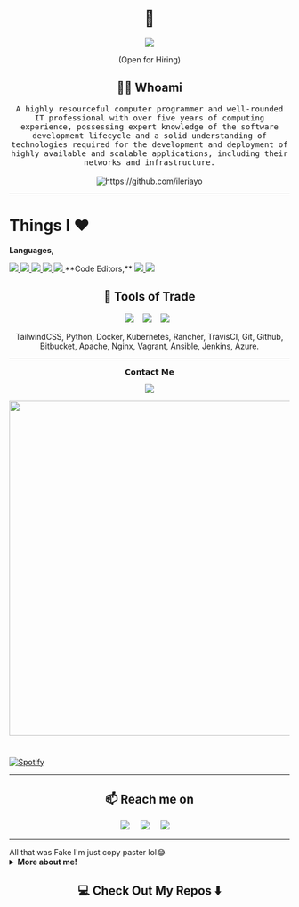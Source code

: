 <!--
**captainAbdisamad/captainAbdisamad** is a ✨ _special_ ✨ repository because its `README.md` (this file) appears on your GitHub profile.
--->  

<h1 align="center"> 👋 </h1>
<div align="center">
   <img src="https://telegra.ph/file/85eb5899da07318942ca0.jpg">
</div>
<p align="center"> (Open for Hiring)</p>

<h2 align="center"> 👨‍💻 Whoami</h2>
<p align="center">
  <samp>A highly resourceful computer programmer and well-rounded IT professional with over five years of computing experience, possessing expert knowledge of the software development lifecycle and a solid understanding of technologies required for the development and deployment of highly available and scalable applications, including their networks and infrastructure.
  </samp>
  <br> <br>
  <img src="https://komarev.com/ghpvc/?username=ileriayo" alt="https://github.com/ileriayo" />
</p>

<hr>

# Things I ❤️

**Languages,**

<a href="https://python.org/">
  <img src="https://img.shields.io/badge/Python-14354C?style=for-the-badge&logo=python&logoColor=white">
</a>
<a href="https://www.gnu.org/software/bash/">
  <img src="https://img.shields.io/badge/Bash-282a36.svg?style=for-the-badge&logo=gnubash&logoColor=white">
</a>
<a href="https://html5.org/">
  <img src="https://img.shields.io/badge/HTML5-E34F26?style=for-the-badge&logo=html5&logoColor=white">
</a>
<a href="https://www.w3.org/TR/2001/WD-css3-roadmap-20010523/">
  <img src="https://img.shields.io/badge/CSS3-1572B6?style=for-the-badge&logo=css3&logoColor=white">
</a>
<a href="https://en.wikipedia.org/wiki/Markdown">
  <img src="https://img.shields.io/badge/Markdown-000000?style=for-the-badge&logo=markdown&logoColor=white">
</a>
**Code Editors,**

<a href="https://code.visualstudio.com/">
  <img src="https://img.shields.io/badge/Visual_Studio_Code-44475a?style=for-the-badge&logo=visualstudiocode&logoColor=1793D1">
</a>
<a href="https://github.com/features/codespaces">
  <img src="https://img.shields.io/badge/Codespaces-030202?style=for-the-badge&logo=github&logoColor=white">
</a>

<h2 align="center"> 🔭 Tools of Trade</h2>
<p align="center">
  <img src="https://img.shields.io/badge/node.js%20-%2343853D.svg?&style=for-the-badge&logo=node.js&logoColor=white" />&nbsp;&nbsp;&nbsp;
  <img src="https://img.shields.io/badge/react%20-%2300D9FF.svg?&style=for-the-badge&logo=react&logoColor=white" />&nbsp;&nbsp;&nbsp;
  <img src="https://img.shields.io/badge/tailwind-css%20-%231572B6.svg?&style=for-the-badge&logo=tailwind-css&logoColor=white" />&nbsp;&nbsp;
</p>
<p align="center">TailwindCSS, Python, Docker, Kubernetes, Rancher, TravisCI, Git, Github, Bitbucket, Apache, Nginx, Vagrant, Ansible, Jenkins, Azure.</p>

<hr>

<p align="center">𝗖𝗼𝗻𝘁𝗮𝗰𝘁 𝗠𝗲</p>

<p align="center">
    <a href="https://t.me/Somaliprogrammer"> <img src="https://img.shields.io/badge/Captain-Master-ff69b4" /> </a>
</p>
<a href="https://t.me/Somaliprogrammer"><img src="https://img.shields.io/badge/ᎷᎡ%20ᎽᎪᎪᎷᏆᏆΝ-gold?&style=for-the-badge&logo=telegram" width=600px></a></p>


#
[![Spotify](https://novatorem.bgstatic.vercel.app/api/spotify)](https://open.spotify.com/user/11153360645)

<hr>

<h2  align="center">📫 Reach me on</h2>
<p align="center">
  <a target="_blank"href="https://www.linkedin.com/in/ileriayo-adebiyi-0328b1101/"><img src="https://img.shields.io/badge/linkedin-%230077B5.svg?&style=for-the-badge&logo=linkedin&logoColor=white" /></a>&nbsp;&nbsp;&nbsp;&nbsp;
  <a target="_blank"href="https://twitter.com/Captainforeva"><img src="https://img.shields.io/badge/twitter-%231DA1F2.svg?&style=for-the-badge&logo=twitter&logoColor=white" /></a>&nbsp;&nbsp;&nbsp;&nbsp;
  <a href="Captain:abdisamadquurow@gmail.com?subject=Hello%20Ileri,%20From%20Github"><img src="https://img.shields.io/badge/gmail-%23D14836.svg?&style=for-the-badge&logo=gmail&logoColor=white" /></a>&nbsp;&nbsp;&nbsp;&nbsp;
</p>

<hr>
All that was Fake I'm just copy paster lol😂
<details>
  <summary><b>More about me!</b></summary>
  <p><a href="https://youtu.be/dQw4w9WgXcQ" title="About Itz-fork">Watch this 3 min video to know about me 😄</a>
</details>


<h2  align="center">💻 Check Out My Repos ⬇️ </h2>
